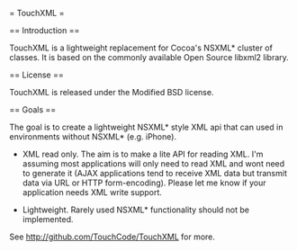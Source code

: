 = TouchXML =

== Introduction ==

TouchXML is a lightweight replacement for Cocoa's NSXML* cluster of
classes. It is based on the commonly available Open Source libxml2
library.

== License ==

TouchXML is released under the Modified BSD license.

== Goals ==

The goal is to create a lightweight  NSXML* style XML api that can used
in environments without NSXML* (e.g. iPhone).

* XML read only. The aim is to make a lite API for reading XML. I'm
assuming most applications will only need to read XML and wont need to
generate it (AJAX applications tend to receive XML data but transmit
data via URL or HTTP form-encoding). Please let me know if your
application needs XML write support.

* Lightweight. Rarely used NSXML* functionality should not be
implemented.

See http://github.com/TouchCode/TouchXML for more.
